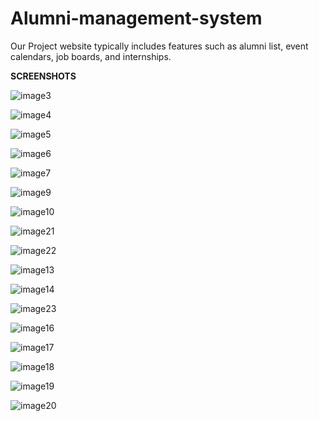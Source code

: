 # Alumni-management-system

Our Project website typically includes features such as alumni list, event calendars, job boards, and internships.

**SCREENSHOTS**


![image3](https://github.com/aswin98855/Alumni-management-system/assets/116991167/d066bb1d-8900-4179-b342-532fb6420edd)

![image4](https://github.com/aswin98855/Alumni-management-system/assets/116991167/c2261864-3a45-418d-97fb-fcefda1f1b9c)

![image5](https://github.com/aswin98855/Alumni-management-system/assets/116991167/480d0734-0d65-43e4-a818-05c772ea4ba7)

![image6](https://github.com/aswin98855/Alumni-management-system/assets/116991167/6f517ed2-fe87-4c74-b4df-7c18cb423faf)

![image7](https://github.com/aswin98855/Alumni-management-system/assets/116991167/8a0feed2-8df0-4e22-98e2-07b68ace7d81)

![image9](https://github.com/aswin98855/Alumni-management-system/assets/116991167/fc69a584-d65e-4f26-aa39-7f0859dcca84)

![image10](https://github.com/aswin98855/Alumni-management-system/assets/116991167/4066a7a5-8f2a-478a-a749-feaeefcbe3f6)

![image21](https://github.com/aswin98855/Alumni-management-system/assets/116991167/3cd70f2e-87c0-4796-bef5-7288d0231c11)

![image22](https://github.com/aswin98855/Alumni-management-system/assets/116991167/2ceee78b-3814-46fe-ba02-944d42d7e927)

![image13](https://github.com/aswin98855/Alumni-management-system/assets/116991167/1ee7794c-1e43-4923-b380-f2c61269718f)

![image14](https://github.com/aswin98855/Alumni-management-system/assets/116991167/eadbf976-35f2-465e-b293-dfc45617894b)

![image23](https://github.com/aswin98855/Alumni-management-system/assets/116991167/f14d152d-5417-4319-872c-e10ba2f402bd)

![image16](https://github.com/aswin98855/Alumni-management-system/assets/116991167/f975ab70-880e-49c3-b5a6-255fc49c5f68)

![image17](https://github.com/aswin98855/Alumni-management-system/assets/116991167/b88b0ce1-004d-4a74-bc65-3eeb90228937)

![image18](https://github.com/aswin98855/Alumni-management-system/assets/116991167/18bec304-21ae-495e-873d-6e8dcb0b00f0)

![image19](https://github.com/aswin98855/Alumni-management-system/assets/116991167/df609d32-3139-4563-9aee-e5bb050ad32b)

![image20](https://github.com/aswin98855/Alumni-management-system/assets/116991167/d31deb52-ade1-4ac3-8d28-2236987d0bb9)




